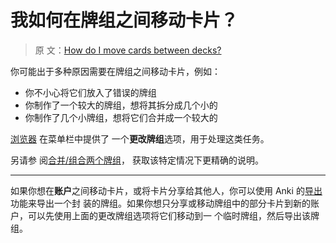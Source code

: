 # 我如何在牌组之间移动卡片？

> 原
> 文：[How do I move cards between decks?](https://faqs.ankiweb.net/how-do-i-move-cards-between-decks.html)

你可能出于多种原因需要在牌组之间移动卡片，例如：

- 你不小心将它们放入了错误的牌组
- 你制作了一个较大的牌组，想将其拆分成几个小的
- 你制作了几个小牌组，想将它们合并成一个较大的

[浏览器](https://open-spaced-repetition.github.io/anki-manual-zh-CN/browsing.html) 在菜单栏中提供了
一个**更改牌组**选项，用于处理这类任务。

另请参
阅[合并/组合两个牌组](https://open-spaced-repetition.github.io/anki-faqs-zh-CN/merging-or-combining-two-decks.html#mergingcombining-two-decks)，
获取该特定情况下更精确的说明。

---

如果你想在**账户**之间移动卡片，或将卡片分享给其他人，你可以使用 Anki
的[导出](https://open-spaced-repetition.github.io/anki-manual-zh-CN/exporting.html)功能来导出一个封
装的牌组。如果你想只分享或移动牌组中的部分卡片到新的账户，可以先使用上面的更改牌组选项将它们移动到一
个临时牌组，然后导出该牌组。
